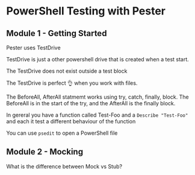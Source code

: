 # PowerShell Testing with Pester

## Module 1 - Getting Started

Pester uses TestDrive

TestDrive is just a other powershell drive that is created when a test start.

The TestDrive does not exist outside a test block

The TestDrive is perfect 👌 when you work with files.

The BeforeAll, AfterAll statmemt works using try, catch, finally, block. The BeforeAll is in the start of the try, and the AfterAll is the finally block.

In gereral you have a function called Test-Foo and a `Describe "Test-Foo"` and each it test a different behaviour of the function

You can use `psedit` to open a PowerShell file

## Module 2 - Mocking

What is the difference between Mock vs Stub?


